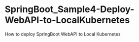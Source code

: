 # SpringBoot_Sample4-Deploy-WebAPI-to-LocalKubernetes
How to deploy SpringBoot WebAPI to Local Kubernetes

